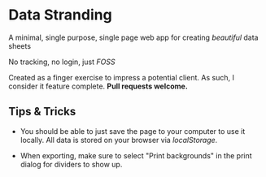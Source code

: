 # Data Stranding

A minimal, single purpose, single page web app for creating _beautiful_ data sheets

No tracking, no login, just _FOSS_

Created as a finger exercise to impress a potential client. As such, I consider it feature complete. __Pull requests welcome.__

## Tips & Tricks

* You should be able to just save the page to your computer to use it locally. All data is stored on your browser via _localStorage_.

* When exporting, make sure to select "Print backgrounds" in the print dialog for dividers to show up. 